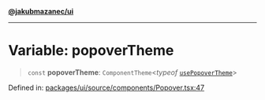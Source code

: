 [**@jakubmazanec/ui**](../README.md)

---

# Variable: popoverTheme

> `const` **popoverTheme**: `ComponentTheme`\<_typeof_
> [`usePopoverTheme`](../functions/usePopoverTheme.md)\>

Defined in:
[packages/ui/source/components/Popover.tsx:47](https://github.com/jakubmazanec/tools/blob/412167e80a7675933e43d5220a19d05130301e2d/packages/ui/source/components/Popover.tsx#L47)
